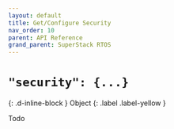 ```yaml
---
layout: default
title: Get/Configure Security
nav_order: 10
parent: API Reference
grand_parent: SuperStack RTOS
---
```


# `"security": {...}`
{: .d-inline-block }
Object
{: .label .label-yellow }

Todo